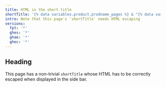 ```yaml
---
title: HTML in the short title
shortTitle: '{% data variables.product.prodname_pages %} & "{% data variables.product.product_name %}"'
intro: Note that this page's `shortTitle` needs HTML escaping
versions:
  fpt: '*'
  ghes: '*'
  ghae: '*'
  ghec: '*'
---
```


## Heading

This page has a non-trivial `shortTitle` whose HTML has to be correctly
escaped when displayed in the side bar.
